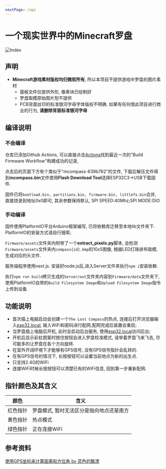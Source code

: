 ```yaml
---
nextPage: /api
---
```

# 一个现实世界中的Minecraft罗盘
![Index](./public/MCompass.png)


## 声明
* **Minecraft游戏素材版权均归微软所有**, 所以本项目不提供游戏中罗盘的图片素材
    * 面板文件仅提供外形, 像素块已绘制好
    * 罗盘取模原始图片恕不提供
    * PCB背面丝印的标准银河字母字体版权不明确. 如果有任何借此项目进行商业的行为, **请删除背面标准银河字母**

## 编译说明

### 不会编译
仓库已添加Github Actions, 可以直接点击[Actions](https://github.com/chaosgoo/mcompass/actions)找到最近一次的"Build Firmware Workflow"构建成功的记录,

点击后的页面下方有个类似于"mcompass-639b762"的文件, 下载后解压文件得到**mcompass.bin**文件使用**Flash Download Tool**选择ESP32C3->USB下载固件.

固件已将`bootload.bin, partitions.bin, firmware.bin, littlefs.bin`合并, 直接烧录到地址0x0即可, 其余参数保持默认, SPI SPEED:40Mhz;SPI MODE:DIO

### 手动编译
固件使用PlatformIO平台Arduino框架编写, 已将依赖库迁移至本地lib文件夹下.
PlatformIO的安装方式请自行搜索;

`Firmware/assets`文件夹内附带了一个**extract_pixels.py**脚本, 会检测`Firmware/assets`文件夹内`compass{id}.bmp`的10x5图像, 根据LED灯珠排布取模,生成对应的头文件.

服务端程序使用next.js. 安装好node.js后,进入Server文件夹执行`npm i`安装依赖.

执行`npm run build`拷贝生成的`Server/out`文件夹内容到`Firmware/data`文件夹下,使用PlatformIO自带的`Build Filesystem Image`和`Upload Filesystem Image`指令上传到设备.

## 功能说明
* 首次插上电脑启动会创建一个`The Lost Compass`的热点, 连接后打开浏览器输入[esp32.local](http://esp32.local), 输入WiFi和密码进行配网,配网完成后装置会重启;
* 当罗盘插上电脑后开机, 此时会启动后台服务, 使用[esp32.local](http://esp32.local)访问后台;
* 开机后显示彩虹图案时按住按钮会进入罗盘校准模式, 请举着罗盘飞来飞去, 尽可能多的让罗盘在各个方向旋转.
* 在室外开阔环境下才能够有GPS信号, 没有GPS信号指针会乱转的.
* 在有GPS信号的情况下, 长按按钮可以设置当前地点为新的出生点.
* 只支持2.4G的WiFi
* 连接WiFi时候长按按钮可以清楚已有的WiFi信息, 回到第一步重新配网.

## 指针颜色及其含义
颜色|含义
-|-
红色指针|罗盘模式, 暂时无法区分是指向地点还是南方
黄色指针|热点模式
绿色指针|正在连接WiFi


## 参考资料
[使用GPS坐标来计算距离和方位角 by 蓝色的飘漂](https://johnnyqian.net/blog/gps-locator.html)
